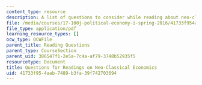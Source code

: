 ```yaml
---
content_type: resource
description: A list of questions to consider while reading about neo-classical economics.
file: /media/courses/17-100j-political-economy-i-spring-2016/41733f954aab7489b3fa39f742703694_MIT17_100JS16_NeoclassQues.pdf
file_type: application/pdf
learning_resource_types: []
ocw_type: OCWFile
parent_title: Reading Questions
parent_type: CourseSection
parent_uid: 386547f1-2e5a-7c4a-af79-3748b52935f5
resourcetype: Document
title: Questions for Readings on Neo-Classical Economics
uid: 41733f95-4aab-7489-b3fa-39f742703694
---
```

